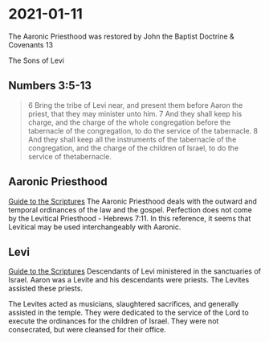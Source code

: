 # 2021-01-11

The Aaronic Priesthood was restored by John the Baptist
Doctrine & Covenants 13

The Sons of Levi

## Numbers 3:5-13

> 6 ​Bring the tribe of ​​​Levi​ near, and present them before Aaron the priest, that they may minister unto him.
> ​​​7 ​And they shall keep his ​​​charge​, and the charge of the whole ​​​congregation​ before the tabernacle of the congregation, to do the service of the tabernacle.
> ​​​8 ​And they shall keep all the ​​​instruments​ of the tabernacle of the congregation, and the charge of the children of Israel, to do the ​​​service​ of the ​​​tabernacle​.

## Aaronic Priesthood

[Guide to the Scriptures](https://www.churchofjesuschrist.org/study/scriptures/gs/aaronic-priesthood)
The Aaronic Priesthood deals with the outward and temporal ordinances of the law and the gospel.
Perfection does not come by the Levitical Priesthood - Hebrews 7:11.  In this reference, it seems that Levitical may be used interchangeably with Aaronic.

## Levi

[Guide to the Scriptures](https://www.churchofjesuschrist.org/study/scriptures/gs/levi)
Descendants of Levi ministered in the sanctuaries of Israel.  Aaron was a Levite and his descendants were priests.  The Levites assisted these priests.

The Levites acted as musicians, slaughtered sacrifices, and generally assisted in the temple.  They were dedicated to the service of the Lord to execute the ordinances for the children of Israel.  They were not consecrated, but were cleansed for their office.
